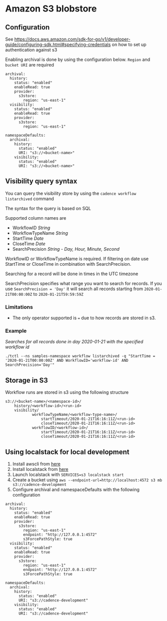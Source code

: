 # Amazon S3 blobstore
## Configuration
See https://docs.aws.amazon.com/sdk-for-go/v1/developer-guide/configuring-sdk.html#specifying-credentials on how to set up authentication against s3

Enabling archival is done by using the configuration below. `Region` and `bucket URI` are required
```
archival:
  history:
    status: "enabled"
    enableRead: true
    provider:
      s3store:
        region: "us-east-1"
  visibility:
    status: "enabled"
    enableRead: true
    provider:
      s3store:
        region: "us-east-1"

namespaceDefaults:
  archival:
    history:
      status: "enabled"
      URI: "s3://<bucket-name>"
    visibility:
      status: "enabled"
      URI: "s3://<bucket-name>"
```

## Visibility query syntax
You can query the visibility store by using the `cadence workflow listarchived` command

The syntax for the query is based on SQL

Supported column names are
- WorkflowID *String*
- WorkflowTypeName *String*
- StartTime *Date*
- CloseTime *Date*
- SearchPrecision *String - Day, Hour, Minute, Second*

WorkflowID or WorkflowTypeName is required. If filtering on date use StartTime or CloseTime in combination with SearchPrecision.

Searching for a record will be done in times in the UTC timezone

SearchPrecision specifies what range you want to search for records. If you use `SearchPrecision = 'Day'`
it will search all records starting from `2020-01-21T00:00:00Z` to `2020-01-21T59:59:59Z` 

### Limitations

- The only operator supported is `=` due to how records are stored in s3.

### Example

*Searches for all records done in day 2020-01-21 with the specified workflow id*

`./tctl --ns samples-namespace workflow listarchived -q "StartTime = '2020-01-21T00:00:00Z' AND WorkflowID='workflow-id' AND SearchPrecision='Day'"`
## Storage in S3
Workflow runs are stored in s3 using the following structure
```
s3://<bucket-name>/<namespace-id>/
	history/<workflow-id>/<run-id>
	visibility/
            workflowTypeName/<workflow-type-name>/
                startTimeout/2020-01-21T16:16:11Z/<run-id>
                closeTimeout/2020-01-21T16:16:11Z/<run-id>
            workflowID/<workflow-id>/
                startTimeout/2020-01-21T16:16:11Z/<run-id>
                closeTimeout/2020-01-21T16:16:11Z/<run-id>
```

## Using localstack for local development
1. Install awscli from [here](https://docs.aws.amazon.com/cli/latest/userguide/cli-chap-install.html)
2. Install localstack from [here](https://github.com/localstack/localstack#installing)
3. Launch localstack with `SERVICES=s3 localstack start`
4. Create a bucket using `aws --endpoint-url=http://localhost:4572 s3 mb s3://cadence-development` 
5. Configure archival and namespaceDefaults with the following configuration
```
archival:
  history:
    status: "enabled"
    enableRead: true
    provider:
      s3store:
        region: "us-east-1"
        endpoint: "http://127.0.0.1:4572"
        s3ForcePathStyle: true
  visibility:
    status: "enabled"
    enableRead: true
    provider:
      s3store:
        region: "us-east-1"
        endpoint: "http://127.0.0.1:4572"
        s3ForcePathStyle: true

namespaceDefaults:
  archival:
    history:
      status: "enabled"
      URI: "s3://cadence-development"
    visibility:
      status: "enabled"
      URI: "s3://cadence-development"
```
